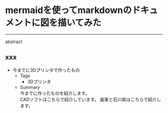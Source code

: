 # mermaidを使ってmarkdownのドキュメントに図を描いてみた
[](::tags::mermaid,markdown,VSCode)

---

abstract

## xxx


- 今までに3Dプリンタで作ったもの
    - Tags
        - 3Dプリンタ
    - Summary  
        今までに作ったものを紹介します。  
        CADソフトはこちらで紹介しています。
        歯車と石川県はこちらで紹介します。
